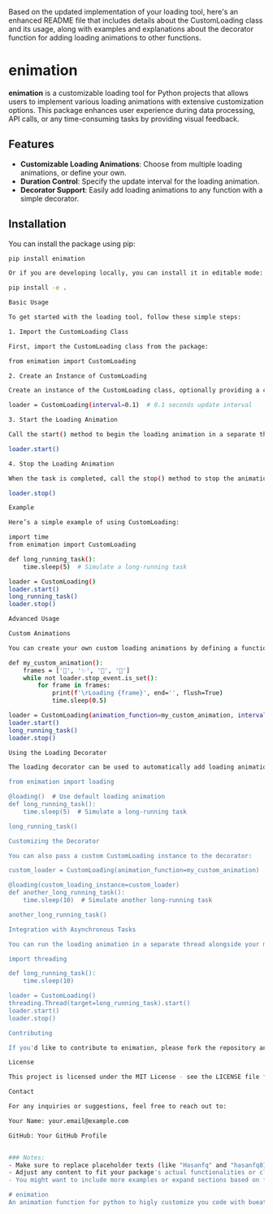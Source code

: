 Based on the updated implementation of your loading tool, here's an enhanced README file that includes details about the CustomLoading class and its usage, along with examples and explanations about the decorator function for adding loading animations to other functions.

# enimation

**enimation** is a customizable loading tool for Python projects that allows users to implement various loading animations with extensive customization options. This package enhances user experience during data processing, API calls, or any time-consuming tasks by providing visual feedback.

## Features

- **Customizable Loading Animations**: Choose from multiple loading animations, or define your own.
- **Duration Control**: Specify the update interval for the loading animation.
- **Decorator Support**: Easily add loading animations to any function with a simple decorator.

## Installation

You can install the package using pip:

```bash
pip install enimation

Or if you are developing locally, you can install it in editable mode:

pip install -e .

Basic Usage

To get started with the loading tool, follow these simple steps:

1. Import the CustomLoading Class

First, import the CustomLoading class from the package:

from enimation import CustomLoading

2. Create an Instance of CustomLoading

Create an instance of the CustomLoading class, optionally providing a custom animation function and interval:

loader = CustomLoading(interval=0.1)  # 0.1 seconds update interval

3. Start the Loading Animation

Call the start() method to begin the loading animation in a separate thread:

loader.start()

4. Stop the Loading Animation

When the task is completed, call the stop() method to stop the animation:

loader.stop()

Example

Here’s a simple example of using CustomLoading:

import time
from enimation import CustomLoading

def long_running_task():
    time.sleep(5)  # Simulate a long-running task

loader = CustomLoading()
loader.start()
long_running_task()
loader.stop()

Advanced Usage

Custom Animations

You can create your own custom loading animations by defining a function that updates the loading display. For example:

def my_custom_animation():
    frames = ['🌟', '✨', '🌈', '💫']
    while not loader.stop_event.is_set():
        for frame in frames:
            print(f'\rLoading {frame}', end='', flush=True)
            time.sleep(0.5)

loader = CustomLoading(animation_function=my_custom_animation, interval=0.5)
loader.start()
long_running_task()
loader.stop()

Using the Loading Decorator

The loading decorator can be used to automatically add loading animations to your functions. Here's how to use it:

from enimation import loading

@loading()  # Use default loading animation
def long_running_task():
    time.sleep(5)  # Simulate a long-running task

long_running_task()

Customizing the Decorator

You can also pass a custom CustomLoading instance to the decorator:

custom_loader = CustomLoading(animation_function=my_custom_animation)

@loading(custom_loading_instance=custom_loader)
def another_long_running_task():
    time.sleep(10)  # Simulate another long-running task

another_long_running_task()

Integration with Asynchronous Tasks

You can run the loading animation in a separate thread alongside your main tasks. For example:

import threading

def long_running_task():
    time.sleep(10)

loader = CustomLoading()
threading.Thread(target=long_running_task).start()
loader.start()
loader.stop()

Contributing

If you'd like to contribute to enimation, please fork the repository and submit a pull request. We welcome contributions of all kinds, including bug fixes, documentation improvements, and new features.

License

This project is licensed under the MIT License - see the LICENSE file for details.

Contact

For any inquiries or suggestions, feel free to reach out to:

Your Name: your.email@example.com

GitHub: Your GitHub Profile


### Notes:
- Make sure to replace placeholder texts (like "Hasanfq" and "hasanfq818@gmail.com") with your actual information.
- Adjust any content to fit your package's actual functionalities or clarify the intended use. 
- You might want to include more examples or expand sections based on further developments in your package.

# enimation
An animation function for python to higly customize you code with bueatyfull animation
